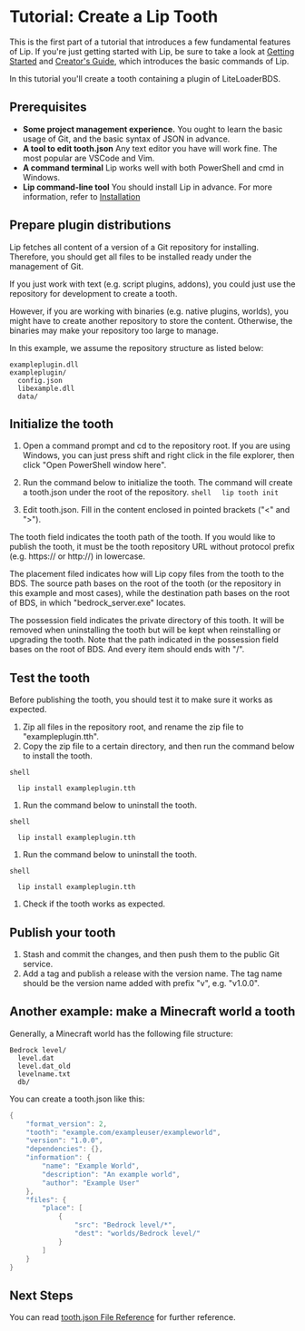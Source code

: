 # Tutorial: Create a Lip Tooth
This is the first part of a tutorial that introduces a few fundamental features of Lip. If you're just getting started with Lip, be sure to take a look at [Getting Started](https://docs.lippkg.com/en/quickstart.html) and [Creator's Guide](https://docs.lippkg.com/en/creator_quickstart.html), which introduces the basic commands of Lip.

In this tutorial you'll create a tooth containing a plugin of LiteLoaderBDS.
## Prerequisites
+ **Some project management experience.** You ought to learn the basic usage of Git, and the basic syntax of JSON in advance.
+ **A tool to edit tooth.json** Any text editor you have will work fine. The most popular are VSCode and Vim.
+ **A command terminal** Lip works well with both PowerShell and cmd in Windows.
+ **Lip command-line tool** You should install Lip in advance. For more information, refer to [Installation](https://docs.lippkg.com/en/installation.html)

## Prepare plugin distributions
Lip fetches all content of a version of a Git repository for installing. Therefore, you should get all files to be installed ready under the management of Git.

If you just work with text (e.g. script plugins, addons), you could just use the repository for development to create a tooth.

However, if you are working with binaries (e.g. native plugins, worlds), you might have to create another repository to store the content. Otherwise, the binaries may make your repository too large to manage.

In this example, we assume the repository structure as listed below:
```
exampleplugin.dll
exampleplugin/
  config.json
  libexample.dll
  data/
```

## Initialize the tooth
1. Open a command prompt and cd to the repository root. If you are using Windows, you can just press shift and right click in the file explorer, then click "Open PowerShell window here".
2. Run the command below to initialize the tooth. The command will create a tooth.json under the root of the repository.
`shell`
`  lip tooth init`

1. Edit tooth.json. Fill in the content enclosed in pointed brackets ("<" and ">").

The tooth field indicates the tooth path of the tooth. If you would like to publish the tooth, it must be the tooth repository URL without protocol prefix (e.g. https:// or http://) in lowercase.

The placement filed indicates how will Lip copy files from the tooth to the BDS. The source path bases on the root of the tooth (or the repository in this example and most cases), while the destination path bases on the root of BDS, in which "bedrock_server.exe" locates.

The possession field indicates the private directory of this tooth. It will be removed when uninstalling the tooth but will be kept when reinstalling or upgrading the tooth. Note that the path indicated in the possession field bases on the root of BDS. And every item should ends with "/".

## Test the tooth
Before publishing the tooth, you should test it to make sure it works as expected.
1. Zip all files in the repository root, and rename the zip file to "exampleplugin.tth".
2. Copy the zip file to a certain directory, and then run the command below to install the tooth.

`shell`    

`  lip install exampleplugin.tth`    

1. Run the command below to uninstall the tooth.

`shell`    

`  lip install exampleplugin.tth`        

1. Run the command below to uninstall the tooth.

`shell`    

`  lip install exampleplugin.tth`

1. Check if the tooth works as expected.
 
## Publish your tooth
1. Stash and commit the changes, and then push them to the public Git service.
2. Add a tag and publish a release with the version name. The tag name should be the version name added with prefix "v", e.g. "v1.0.0".

## Another example: make a Minecraft world a tooth
Generally, a Minecraft world has the following file structure:
```
Bedrock level/
  level.dat
  level.dat_old
  levelname.txt
  db/
```
You can create a tooth.json like this:
```cpp
{
    "format_version": 2,
    "tooth": "example.com/exampleuser/exampleworld",
    "version": "1.0.0",
    "dependencies": {},
    "information": {
        "name": "Example World",
        "description": "An example world",
        "author": "Example User"
    },
    "files": {
        "place": [
            {
                "src": "Bedrock level/*",
                "dest": "worlds/Bedrock level/"
            }
        ]
    }
}
```
## Next Steps
You can read [tooth.json File Reference](https://docs.lippkg.com/zh/tooth_json_file_reference.html) for further reference.





   
